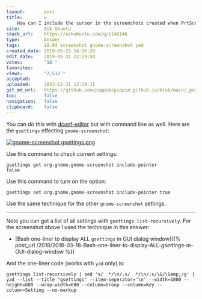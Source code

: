 ```yaml
---
layout:       post
title:        >
    How can I include the cursor in the screenshots created when PrtScr is pressed?
site:         Ask Ubuntu
stack_url:    https://askubuntu.com/q/1146146
type:         Answer
tags:         19.04 screenshot gnome-screenshot yad
created_date: 2019-05-25 14:56:20
edit_date:    2019-05-31 22:29:54
votes:        "18 "
favorites:    
views:        "2,512 "
accepted:     
uploaded:     2023-12-31 12:29:11
git_md_url:   https://github.com/pippim/pippim.github.io/blob/main/_posts/2019/2019-05-25-How-can-I-include-the-cursor-in-the-screenshots-created-when-PrtScr-is-pressed_.md
toc:          false
navigation:   false
clipboard:    false
---
```


You can do this with [dconf-editor][1] but with command line as well. Here are the `gsettings` effecting `gnome-screenshot`:

[![gnome-screenshot gsettings.png][2]][2]

Use this command to check current settings:

``` 
gsettings get org.gnome.gnome-screenshot include-pointer
false
```

Use this command to turn on the option:

``` 
gsettings set org.gnome.gnome-screenshot include-pointer true
```

Use the same technique for the other `gnome-screenshot` settings.


----------

Note you can get a list of all settings with `gsettings list-recursively`. For the screenshot above I used the technique in this answer:

- [Bash one-liner to display ALL `gsettings` in GUI dialog window]({% post_url /2018/2018-03-18-Bash-one-liner-to-display-ALL-_gsettings_-in-GUI-dialog-window %})

And the one-liner code (works with `yad` only) is:

``` 
gsettings list-recursively | sed 's/  */\n/;s/  */\n/;s/\&/\&amp;/g' | yad --list --title "gsettings" --item-seperator='\n' --width=1800 --height=800 --wrap-width=600 --column=Group --column=Key --column=Setting --no-markup
```

  [1]: https://www.linuxhelp.com/how-to-install-dconf-editor-on-ubuntu-18-04
  [2]: https://i.stack.imgur.com/ygMnZ.png

